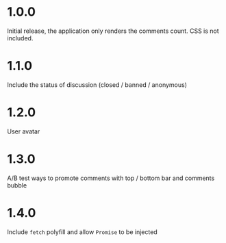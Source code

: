 # 1.0.0

Initial release, the application only renders the comments count. CSS is not included.

# 1.1.0

Include the status of discussion (closed / banned / anonymous)

# 1.2.0

User avatar

# 1.3.0

A/B test ways to promote comments with top / bottom bar and comments bubble

# 1.4.0

Include `fetch` polyfill and allow `Promise` to be injected
